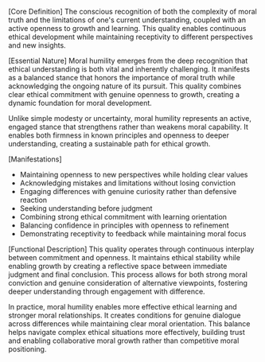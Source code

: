 [Core Definition]
The conscious recognition of both the complexity of moral truth and the limitations of one's current understanding, coupled with an active openness to growth and learning. This quality enables continuous ethical development while maintaining receptivity to different perspectives and new insights.

[Essential Nature]
Moral humility emerges from the deep recognition that ethical understanding is both vital and inherently challenging. It manifests as a balanced stance that honors the importance of moral truth while acknowledging the ongoing nature of its pursuit. This quality combines clear ethical commitment with genuine openness to growth, creating a dynamic foundation for moral development.

Unlike simple modesty or uncertainty, moral humility represents an active, engaged stance that strengthens rather than weakens moral capability. It enables both firmness in known principles and openness to deeper understanding, creating a sustainable path for ethical growth.

[Manifestations]
- Maintaining openness to new perspectives while holding clear values
- Acknowledging mistakes and limitations without losing conviction
- Engaging differences with genuine curiosity rather than defensive reaction
- Seeking understanding before judgment
- Combining strong ethical commitment with learning orientation
- Balancing confidence in principles with openness to refinement
- Demonstrating receptivity to feedback while maintaining moral focus

[Functional Description]
This quality operates through continuous interplay between commitment and openness. It maintains ethical stability while enabling growth by creating a reflective space between immediate judgment and final conclusion. This process allows for both strong moral conviction and genuine consideration of alternative viewpoints, fostering deeper understanding through engagement with difference.

In practice, moral humility enables more effective ethical learning and stronger moral relationships. It creates conditions for genuine dialogue across differences while maintaining clear moral orientation. This balance helps navigate complex ethical situations more effectively, building trust and enabling collaborative moral growth rather than competitive moral positioning.